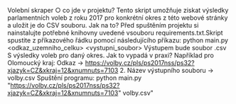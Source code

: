 Volební skraper
○ co jde v projektu?
Tento skript umožňuje ziskat výsledky parlamentních voleb z roku 2017 pro konkrétní okres z této webové stránky a uložit je do CSV souboru.
 Jak na to?
Před spuštěním projektu si nainstalujte potřebné knihovny uvedené vsouboru requirements.txt.Skript spustite z příkazového řádku pomocí následujícího příkazu:
 python main.py <odkaz_uzemniho_celku> <vystupni_soubor>
Výstupem bude soubor .csv S výsledky voleb pro daný okres.
Jak to vypadá v praxi?
Například pro Olomoucký kraj:
Odkaz -> https://volby.cz/pls/ps2017nss/ps32?xjazyk=CZ&xkraj=12&xnumnuts=7103 2. Název výstupního souboru -> volby.csv
Spuštění programu:
python main.py "https://volby.cz/pls/ps2017nss/ps32?xjazyk=CZ&xkraj=12&xnumnuts=7103" volby.csv"
